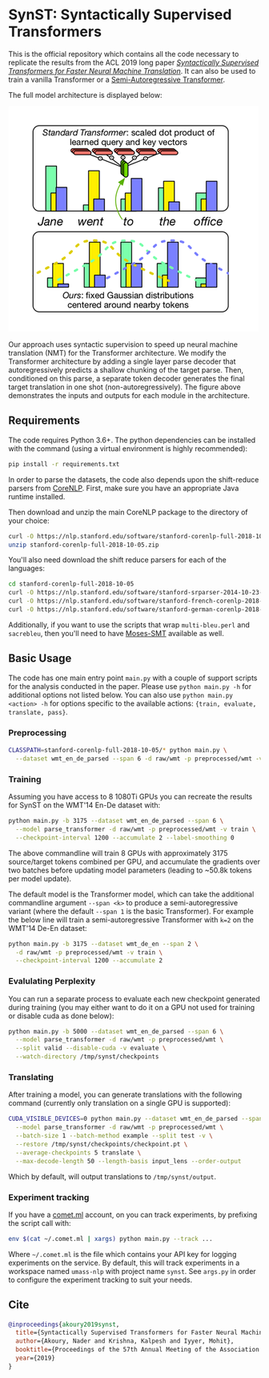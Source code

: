 # SynST: Syntactically Supervised Transformers

This is the official repository which contains all the code necessary to
replicate the results from the ACL 2019 long paper *[Syntactically Supervised
Transformers for Faster Neural Machine Translation](https://arxiv.org/abs/1906.02780)*. It can also be used to
train a vanilla Transformer or a [Semi-Autoregressive
Transformer](https://aclweb.org/anthology/D18-1044).

The full model architecture is displayed below:

<p>
<img src="resources/model.png">
</p>

Our approach uses syntactic supervision to speed up
neural machine translation (NMT) for the Transformer architecture. We modify
the Transformer architecture by adding a single layer parse decoder that
autoregressively predicts a shallow chunking of the target parse. Then, conditioned on this
parse, a separate token decoder generates the final target translation in one shot (non-autoregressively). The figure above demonstrates the inputs and outputs for each module
in the architecture.

## Requirements

The code requires Python 3.6+. The python dependencies can be installed with the
command (using a virtual environment is highly recommended):

```sh
pip install -r requirements.txt
```

In order to parse the datasets, the code also depends upon the shift-reduce
parsers from [CoreNLP](https://stanfordnlp.github.io/CoreNLP/). First, make sure
you have an appropriate Java runtime installed.

Then download and unzip the main CoreNLP package to the directory of your
choice:

```sh
curl -O https://nlp.stanford.edu/software/stanford-corenlp-full-2018-10-05.zip
unzip stanford-corenlp-full-2018-10-05.zip
```

You'll also need download the shift reduce parsers for each of the languages:
```sh
cd stanford-corenlp-full-2018-10-05
curl -O https://nlp.stanford.edu/software/stanford-srparser-2014-10-23-models.jar
curl -O https://nlp.stanford.edu/software/stanford-french-corenlp-2018-10-05-models.jar
curl -O https://nlp.stanford.edu/software/stanford-german-corenlp-2018-10-05-models.jar
```

Additionally, if you want to use the scripts that wrap `multi-bleu.perl` and
`sacrebleu`, then you'll need to have
[Moses-SMT](https://github.com/moses-smt/mosesdecoder) available as well.

## Basic Usage

The code has one main entry point `main.py` with a couple of support scripts for
the analysis conducted in the paper. Please use `python main.py -h` for
additional options not listed below. You can also use `python main.py <action>
-h` for options specific to the available actions: `{train, evaluate, translate,
pass}`.

### Preprocessing

```sh
CLASSPATH=stanford-corenlp-full-2018-10-05/* python main.py \
  --dataset wmt_en_de_parsed --span 6 -d raw/wmt -p preprocessed/wmt -v pass
```

### Training

Assuming you have access to 8 1080Ti GPUs you can recreate the results for SynST
on the WMT'14 En-De dataset with:

```sh
python main.py -b 3175 --dataset wmt_en_de_parsed --span 6 \
  --model parse_transformer -d raw/wmt -p preprocessed/wmt -v train \
  --checkpoint-interval 1200 --accumulate 2 --label-smoothing 0
```

The above commandline will train 8 GPUs with approximately 3175 source/target
tokens combined per GPU, and accumulate the gradients over two batches before
updating model parameters (leading to ~50.8k tokens per model update).

The default model is the Transformer model, which can take the additional
commandline argument `--span <k>` to produce a semi-autoregressive variant
(where the default `--span 1` is the basic Transformer). For example the below
line will train a semi-autoregressive Transformer with `k=2` on the WMT'14 De-En
dataset:

```sh
python main.py -b 3175 --dataset wmt_de_en --span 2 \
  -d raw/wmt -p preprocessed/wmt -v train \
  --checkpoint-interval 1200 --accumulate 2
```

### Evalulating Perplexity

You can run a separate process to evaluate each new checkpoint generated during
training (you may either want to do it on a GPU not used for training or disable
cuda as done below):

```sh
python main.py -b 5000 --dataset wmt_en_de_parsed --span 6 \
  --model parse_transformer -d raw/wmt -p preprocessed/wmt \
  --split valid --disable-cuda -v evaluate \
  --watch-directory /tmp/synst/checkpoints
```

### Translating

After training a model, you can generate translations with the following
command (currently only translation on a single GPU is supported):

```sh
CUDA_VISIBLE_DEVICES=0 python main.py --dataset wmt_en_de_parsed --span 6 \
  --model parse_transformer -d raw/wmt -p preprocessed/wmt \
  --batch-size 1 --batch-method example --split test -v \
  --restore /tmp/synst/checkpoints/checkpoint.pt \
  --average-checkpoints 5 translate \
  --max-decode-length 50 --length-basis input_lens --order-output
```

Which by default, will output translations to `/tmp/synst/output`.

### Experiment tracking

If you have a [comet.ml](https://comet.ml) account, on you can track
experiments, by prefixing the script call with:

```sh
env $(cat ~/.comet.ml | xargs) python main.py --track ...
```

Where `~/.comet.ml` is the file which contains your API key for logging
experiments on the service. By default, this will track experiments in a
workspace named `umass-nlp` with project name `synst`. See `args.py` in order to
configure the experiment tracking to suit your needs.

## Cite

```bibtex
@inproceedings{akoury2019synst,
  title={Syntactically Supervised Transformers for Faster Neural Machine Translation},
  author={Akoury, Nader and Krishna, Kalpesh and Iyyer, Mohit},
  booktitle={Proceedings of the 57th Annual Meeting of the Association for Computational Linguistics (Volume 1: Long Papers)},
  year={2019}
}
```
